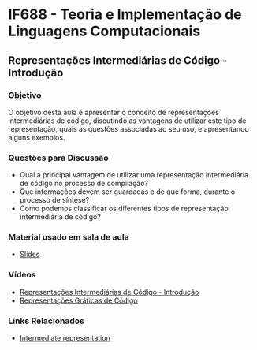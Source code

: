 # IF688 - Teoria e Implementação de Linguagens Computacionais

## Representações Intermediárias de Código - Introdução

### Objetivo

O objetivo desta aula é apresentar o conceito de representações intermediárias de código, discutindo as vantagens de utilizar este tipo de representação, quais as questões associadas ao seu uso, e apresentando alguns exemplos.

### Questões para Discussão

- Qual a principal vantagem de utilizar uma representação intermediária de código no processo de compilação? 
- Que informações devem ser guardadas e de que forma, durante o processo de síntese? 
- Como podemos classificar os diferentes tipos de representação intermediária de código? 

### Material usado em sala de aula

- [Slides](https://drive.google.com/file/d/1Rcu1ghbbh4QictcZlLh5eAYZMwFstgm1/view)

### Vídeos

- [Representações Intermediárias de Código - Introdução](https://www.youtube.com/watch?v=DE9dcfDLQ2U)
- [Representações Gráficas de Código](https://www.youtube.com/watch?v=D_kn_P0jxFA)

### Links Relacionados

- [Intermediate representation](https://en.wikipedia.org/wiki/Intermediate_representation)
